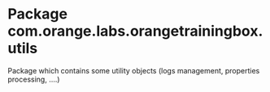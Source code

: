 # Package com.orange.labs.orangetrainingbox.utils

Package which contains some utility objects (logs management, properties processing, ....)
